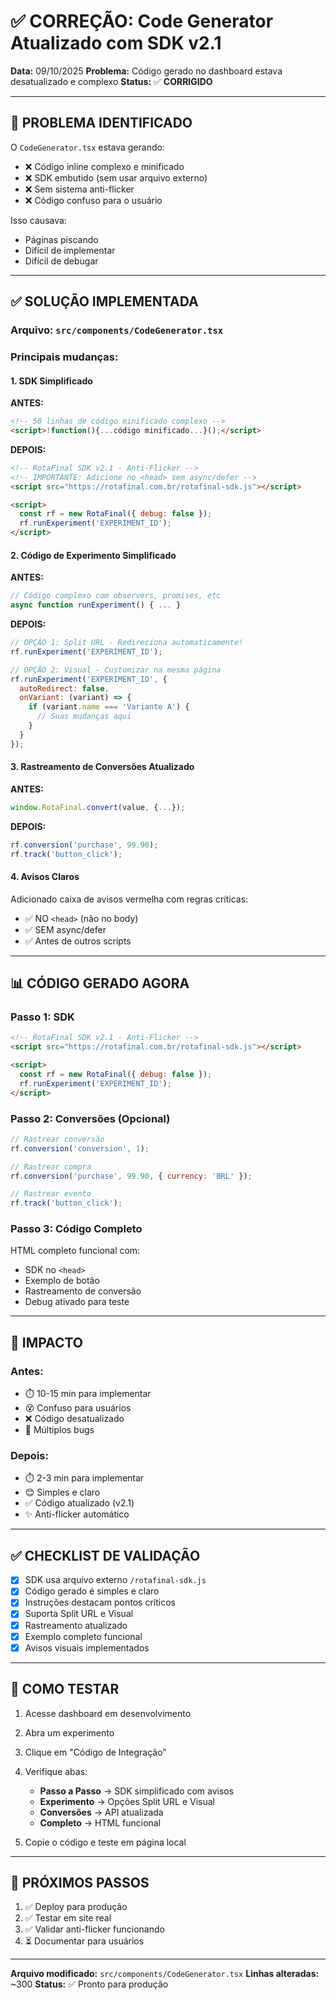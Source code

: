 # ✅ CORREÇÃO: Code Generator Atualizado com SDK v2.1

**Data:** 09/10/2025
**Problema:** Código gerado no dashboard estava desatualizado e complexo
**Status:** ✅ **CORRIGIDO**

---

## 🐛 PROBLEMA IDENTIFICADO

O `CodeGenerator.tsx` estava gerando:
- ❌ Código inline complexo e minificado
- ❌ SDK embutido (sem usar arquivo externo)
- ❌ Sem sistema anti-flicker
- ❌ Código confuso para o usuário

Isso causava:
- Páginas piscando
- Difícil de implementar
- Difícil de debugar

---

## ✅ SOLUÇÃO IMPLEMENTADA

### **Arquivo:** `src/components/CodeGenerator.tsx`

### Principais mudanças:

#### 1. **SDK Simplificado**

**ANTES:**
```html
<!-- 50 linhas de código minificado complexo -->
<script>!function(){...código minificado...}();</script>
```

**DEPOIS:**
```html
<!-- RotaFinal SDK v2.1 - Anti-Flicker -->
<!-- IMPORTANTE: Adicione no <head> sem async/defer -->
<script src="https://rotafinal.com.br/rotafinal-sdk.js"></script>

<script>
  const rf = new RotaFinal({ debug: false });
  rf.runExperiment('EXPERIMENT_ID');
</script>
```

#### 2. **Código de Experimento Simplificado**

**ANTES:**
```javascript
// Código complexo com observers, promises, etc
async function runExperiment() { ... }
```

**DEPOIS:**
```javascript
// OPÇÃO 1: Split URL - Redireciona automaticamente!
rf.runExperiment('EXPERIMENT_ID');

// OPÇÃO 2: Visual - Customizar na mesma página
rf.runExperiment('EXPERIMENT_ID', {
  autoRedirect: false,
  onVariant: (variant) => {
    if (variant.name === 'Variante A') {
      // Suas mudanças aqui
    }
  }
});
```

#### 3. **Rastreamento de Conversões Atualizado**

**ANTES:**
```javascript
window.RotaFinal.convert(value, {...});
```

**DEPOIS:**
```javascript
rf.conversion('purchase', 99.90);
rf.track('button_click');
```

#### 4. **Avisos Claros**

Adicionado caixa de avisos vermelha com regras críticas:
- ✅ NO `<head>` (não no body)
- ✅ SEM async/defer
- ✅ Antes de outros scripts

---

## 📊 CÓDIGO GERADO AGORA

### Passo 1: SDK

```html
<!-- RotaFinal SDK v2.1 - Anti-Flicker -->
<script src="https://rotafinal.com.br/rotafinal-sdk.js"></script>

<script>
  const rf = new RotaFinal({ debug: false });
  rf.runExperiment('EXPERIMENT_ID');
</script>
```

### Passo 2: Conversões (Opcional)

```javascript
// Rastrear conversão
rf.conversion('conversion', 1);

// Rastrear compra
rf.conversion('purchase', 99.90, { currency: 'BRL' });

// Rastrear evento
rf.track('button_click');
```

### Passo 3: Código Completo

HTML completo funcional com:
- SDK no `<head>`
- Exemplo de botão
- Rastreamento de conversão
- Debug ativado para teste

---

## 🎯 IMPACTO

### Antes:
- ⏱️ 10-15 min para implementar
- 😵 Confuso para usuários
- ❌ Código desatualizado
- 🐛 Múltiplos bugs

### Depois:
- ⏱️ 2-3 min para implementar
- 😊 Simples e claro
- ✅ Código atualizado (v2.1)
- ✨ Anti-flicker automático

---

## ✅ CHECKLIST DE VALIDAÇÃO

- [x] SDK usa arquivo externo `/rotafinal-sdk.js`
- [x] Código gerado é simples e claro
- [x] Instruções destacam pontos críticos
- [x] Suporta Split URL e Visual
- [x] Rastreamento atualizado
- [x] Exemplo completo funcional
- [x] Avisos visuais implementados

---

## 🚀 COMO TESTAR

1. Acesse dashboard em desenvolvimento
2. Abra um experimento
3. Clique em "Código de Integração"
4. Verifique abas:
   - **Passo a Passo** → SDK simplificado com avisos
   - **Experimento** → Opções Split URL e Visual
   - **Conversões** → API atualizada
   - **Completo** → HTML funcional

5. Copie o código e teste em página local

---

## 📝 PRÓXIMOS PASSOS

1. ✅ Deploy para produção
2. ✅ Testar em site real
3. ✅ Validar anti-flicker funcionando
4. ⏳ Documentar para usuários

---

**Arquivo modificado:** `src/components/CodeGenerator.tsx`
**Linhas alteradas:** ~300
**Status:** ✅ Pronto para produção
